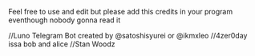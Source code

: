 Feel free to use and edit but please add this credits in your program eventhough nobody gonna read it 

//Luno Telegram Bot created by @satoshisyurei or @ikmxleo 
//4zer0day issa bob and alice 
//Stan Woodz



